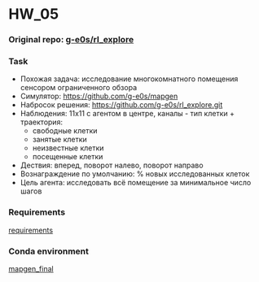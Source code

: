 # HW_05


### Original repo: [g-e0s/rl_explore](https://github.com/g-e0s/rl_explore)


### Task

- Похожая задача: исследование многокомнатного помещения сенсором ограниченного обзора
- Симулятор: https://github.com/g-e0s/mapgen
- Набросок решения: https://github.com/g-e0s/rl_explore.git
- Наблюдения: 11x11 с агентом в центре, каналы - тип клетки + траектория:
    - свободные клетки
    - занятые клетки
    - неизвестные клетки
    - посещенные клетки
- Дествия: вперед, поворот налево, поворот направо
- Вознаграждение по умолчанию: % новых исследованных клеток
- Цель агента: исследовать всё помещение за минимальное число шагов


### Requirements

[requirements](requirements.txt)


### Conda environment

[mapgen_final](mapgen_final.yml)